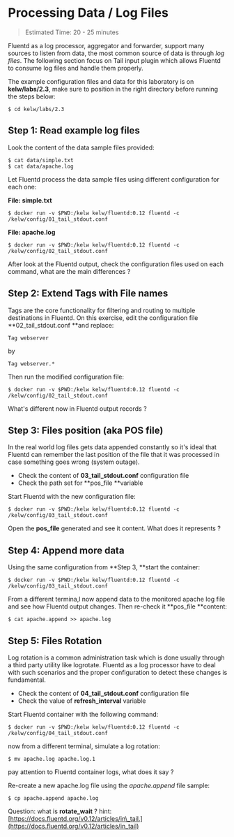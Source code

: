 # Processing Data / Log Files

> Estimated Time: 20 - 25 minutes

Fluentd as a log processor, aggregator and forwarder, support many sources to listen from data, the most common source of data is through _log files_. The following section focus on Tail input plugin which allows Fluentd to consume log files and handle them properly.

The example configuration files and data for this laboratory is on **kelw/labs/2.3**, make sure to position in the right directory before running the steps below:

```
$ cd kelw/labs/2.3
```

## Step 1: Read example log files

Look the content of the data sample files provided:

```
$ cat data/simple.txt
$ cat data/apache.log
```

Let Fluentd process the data sample files using different configuration for each one:

**File: simple.txt**

```
$ docker run -v $PWD:/kelw kelw/fluentd:0.12 fluentd -c /kelw/config/01_tail_stdout.conf
```

**File: apache.log**

```
$ docker run -v $PWD:/kelw kelw/fluentd:0.12 fluentd -c /kelw/config/02_tail_stdout.conf
```

After look at the Fluentd output, check the configuration files used on each command, what are the main differences ?

## Step 2: Extend Tags with File names

Tags are the core functionality for filtering and routing to multiple destinations in Fluentd. On this exercise, edit the configuration file **02\_tail\_stdout.conf **and replace:

```
Tag webserver
```

by

```
Tag webserver.*
```

Then run the modified configuration file:

```
$ docker run -v $PWD:/kelw kelw/fluentd:0.12 fluentd -c /kelw/config/02_tail_stdout.conf
```

What's different now in Fluentd output records ?

## Step 3: Files position \(aka POS file\)

In the real world log files gets data appended constantly so it's ideal that Fluentd can remember the last position of the file that it was processed in case something goes wrong \(system outage\).

* Check the content of **03\_tail\_stdout.conf** configuration file
* Check the path set for **pos\_file **variable

Start Fluentd with the new configuration file:

```
$ docker run -v $PWD:/kelw kelw/fluentd:0.12 fluentd -c /kelw/config/03_tail_stdout.conf
```

Open the **pos\_file** generated and see it content. What does it represents ?

## Step 4: Append more data

Using the same configuration from **Step 3, **start the container:

```
$ docker run -v $PWD:/kelw kelw/fluentd:0.12 fluentd -c /kelw/config/03_tail_stdout.conf
```

From a different termina,l now append data to the monitored apache log file and see how Fluentd output changes. Then re-check it **pos\_file **content:

```
$ cat apache.append >> apache.log
```

## **Step 5: Files Rotation**

Log rotation is a common administration task which is done usually through a third party utility like logrotate. Fluentd as a log processor have to deal with such scenarios and the proper configuration to detect these changes is fundamental.

* Check the content of **04\_tail\_stdout.conf** configuration file
* Check the value of **refresh\_interval** variable

Start Fluentd container with the following command:

```
$ docker run -v $PWD:/kelw kelw/fluentd:0.12 fluentd -c /kelw/config/04_tail_stdout.conf
```

now from a different terminal, simulate a log rotation:

```
$ mv apache.log apache.log.1
```

pay attention to Fluentd container logs, what does it say ?

Re-create a new apache.log file using the _apache.append_ file sample:

```
$ cp apache.append apache.log
```

Question: what is **rotate\_wait** ? hint: [https://docs.fluentd.org/v0.12/articles/in\_tail.](https://docs.fluentd.org/v0.12/articles/in_tail)

